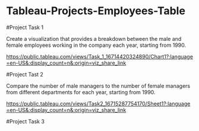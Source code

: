 # Tableau-Projects-Employees-Table

#Project Task 1

Create a visualization that provides a breakdown between the male and female employees working in the company each year, starting from 1990. 

https://public.tableau.com/views/Task_1_16714420324890/Chart1?:language=en-US&:display_count=n&:origin=viz_share_link



#Project Tast 2

Compare the number of male managers to the number of female managers from different departments for each year, starting from 1990.

https://public.tableau.com/views/Task2_16715287754170/Sheet1?:language=en-US&:display_count=n&:origin=viz_share_link


#Project Task 3
